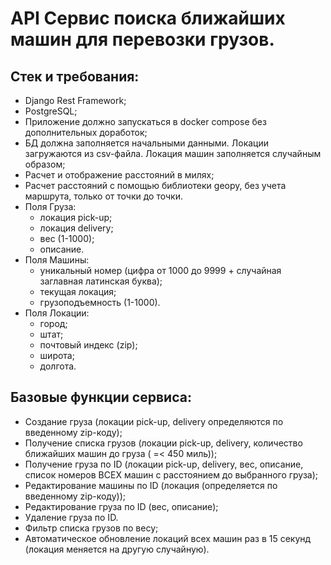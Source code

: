 # API Сервис поиска ближайших машин для перевозки грузов.

## Стек и требования:
- Django Rest Framework;
- PostgreSQL;
- Приложение должно запускаться в docker compose без дополнительных доработок;
- БД должна заполняется начальными данными. Локации загружаются из csv-файла. Локация машин заполняется случайным образом;
- Расчет и отображение расстояний в милях;
- Расчет расстояний с помощью библиотеки geopy, без учета маршрута, только от точки до точки.
- Поля Груза:
    - локация pick-up;
    - локация delivery;
    - вес (1-1000);
    - описание.
- Поля Машины:
    - уникальный номер (цифра от 1000 до 9999 + случайная заглавная латинская буква);
    - текущая локация;
    - грузоподъемность (1-1000).
- Поля Локации:
    - город;
    - штат;
    - почтовый индекс (zip);
    - широта;
    - долгота.

## Базовые функции сервиса:
- Создание груза (локации pick-up, delivery определяются по введенному zip-коду);
- Получение списка грузов (локации pick-up, delivery, количество ближайших машин до груза ( =< 450 миль));
- Получение груза по ID (локации pick-up, delivery, вес, описание, список номеров ВСЕХ машин с расстоянием до выбранного груза);
- Редактирование машины по ID (локация (определяется по введенному zip-коду));
- Редактирование груза по ID (вес, описание);
- Удаление груза по ID.
- Фильтр списка грузов по весу;
- Автоматическое обновление локаций всех машин раз в 15 секунд (локация меняется на другую случайную).
